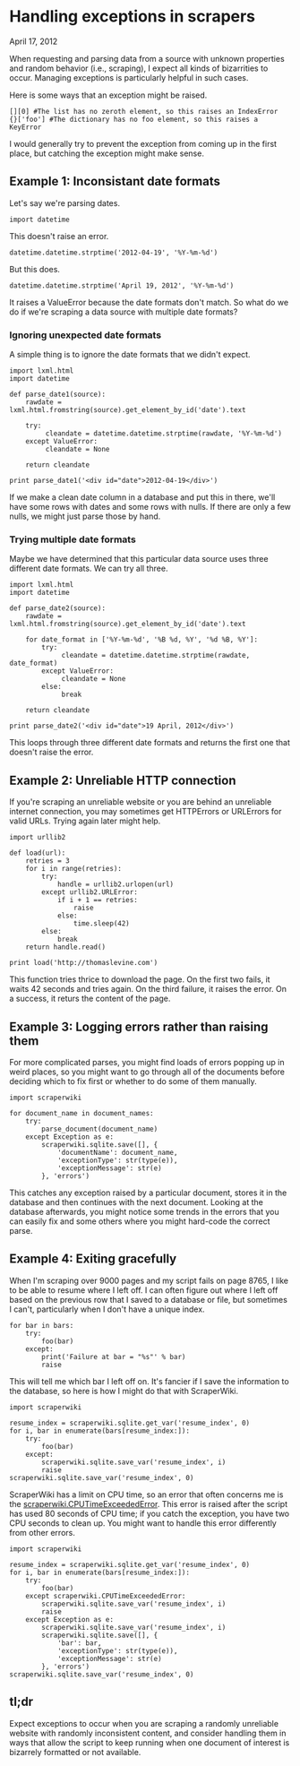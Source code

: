 Handling exceptions in scrapers
========
April 17, 2012

When requesting and parsing data from a source with unknown properties
and random behavior (i.e., scraping), I expect all kinds of bizarrities to occur.
Managing exceptions is particularly helpful in such cases.

Here is some ways that an exception might be raised.

    [][0] #The list has no zeroth element, so this raises an IndexError
    {}['foo'] #The dictionary has no foo element, so this raises a KeyError

I would generally try to prevent the exception
from coming up in the first place,
but catching the exception might make sense.

Example 1: Inconsistant date formats
------
Let's say we're parsing dates.

    import datetime

This doesn't raise an error.

    datetime.datetime.strptime('2012-04-19', '%Y-%m-%d')

But this does.

    datetime.datetime.strptime('April 19, 2012', '%Y-%m-%d')

It raises a ValueError because the date formats don't match.
So what do we do if we're scraping a data source with multiple date formats?

### Ignoring unexpected date formats
A simple thing is to ignore the date formats that we didn't expect.

    import lxml.html
    import datetime

    def parse_date1(source):
        rawdate = lxml.html.fromstring(source).get_element_by_id('date').text

        try:
             cleandate = datetime.datetime.strptime(rawdate, '%Y-%m-%d')
        except ValueError:
             cleandate = None

        return cleandate

    print parse_date1('<div id="date">2012-04-19</div>')

If we make a clean date column in a database and put this in there,
we'll have some rows with dates and some rows with nulls. If there
are only a few nulls, we might just parse those by hand.

### Trying multiple date formats
Maybe we have determined that this particular data source uses
three different date formats. We can try all three.

    import lxml.html
    import datetime

    def parse_date2(source):
        rawdate = lxml.html.fromstring(source).get_element_by_id('date').text

        for date_format in ['%Y-%m-%d', '%B %d, %Y', '%d %B, %Y']:
            try:
                 cleandate = datetime.datetime.strptime(rawdate, date_format)
            except ValueError:
                 cleandate = None
            else:
                 break

        return cleandate

    print parse_date2('<div id="date">19 April, 2012</div>')

This loops through three different date formats and returns the first
one that doesn't raise the error.

Example 2: Unreliable HTTP connection
-----------
If you're scraping an unreliable website or you are behind
an unreliable internet connection, you may sometimes get
HTTPErrors or URLErrors for valid URLs. Trying again later
might help.

    import urllib2

    def load(url):
        retries = 3
        for i in range(retries):
            try:
                handle = urllib2.urlopen(url)
            except urllib2.URLError:
                if i + 1 == retries:
                    raise
                else:
                    time.sleep(42)
            else:
                break
        return handle.read()

    print load('http://thomaslevine.com')

This function tries thrice to download the page.
On the first two fails, it waits 42 seconds and tries again.
On the third failure, it raises the error.
On a success, it returs the content of the page.

Example 3: Logging errors rather than raising them
-----------
For more complicated parses, you might find loads
of errors popping up in weird places, so you might
want to go through all of the documents before deciding
which to fix first or whether to do some of them manually.

    import scraperwiki

    for document_name in document_names:
        try:
            parse_document(document_name)
        except Exception as e:
            scraperwiki.sqlite.save([], {
                'documentName': document_name,
                'exceptionType': str(type(e)),
                'exceptionMessage': str(e)
            }, 'errors')

This catches any exception raised by a particular document,
stores it in the database and then continues with the next document.
Looking at the database afterwards, you might notice some trends
in the errors that you can easily fix and some others where you
might hard-code the correct parse.

Example 4: Exiting gracefully
-----------

When I'm scraping over 9000 pages and my script fails
on page 8765, I like to be able to resume where I left off.
I can often figure out where I left off based on
the previous row that I saved to a database or file,
but sometimes I can't, particularly when I don't have
a unique index.

    for bar in bars:
        try:
            foo(bar)
        except:
            print('Failure at bar = "%s"' % bar)
            raise

This will tell me which bar I left off on.
It's fancier if I save the information to the database,
so here is how I might do that with ScraperWiki.

    import scraperwiki

    resume_index = scraperwiki.sqlite.get_var('resume_index', 0)
    for i, bar in enumerate(bars[resume_index:]):
        try:
            foo(bar)
        except:
            scraperwiki.sqlite.save_var('resume_index', i)
            raise
    scraperwiki.sqlite.save_var('resume_index', 0)

ScraperWiki has a limit on CPU time, so an error that often concerns me is the
[scraperwiki.CPUTimeExceededError](https://scraperwiki.com/docs/python/python_help_documentation/).
This error is raised after the script has used 80 seconds of CPU time;
if you catch the exception, you have two CPU seconds to clean up.
You might want to handle this error differently from other errors.

    import scraperwiki

    resume_index = scraperwiki.sqlite.get_var('resume_index', 0)
    for i, bar in enumerate(bars[resume_index:]):
        try:
            foo(bar)
        except scraperwiki.CPUTimeExceededError:
            scraperwiki.sqlite.save_var('resume_index', i)
            raise
        except Exception as e:
            scraperwiki.sqlite.save_var('resume_index', i)
            scraperwiki.sqlite.save([], {
                'bar': bar,
                'exceptionType': str(type(e)),
                'exceptionMessage': str(e)
            }, 'errors')
    scraperwiki.sqlite.save_var('resume_index', 0)

tl;dr
-------
Expect exceptions to occur when you are scraping a
randomly unreliable website with randomly inconsistent content,
and consider handling them in ways that allow the script
to keep running when one document of interest is bizarrely
formatted or not available.



